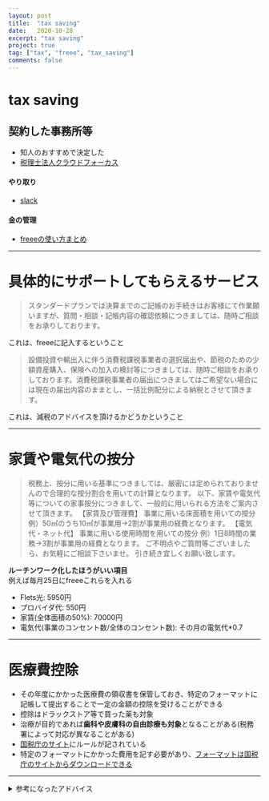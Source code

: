 ```yaml
---
layout: post
title:  "tax saving"
date:   2020-10-28
excerpt: "tax saving"
project: true
tag: ["tax", "freee", "tax_saving"]
comments: false
---
```


# tax saving

## 契約した事務所等
 - 知人のおすすめで決定した
 - [税理士法人クラウドフォーカス](https://mfc-partner.moneyforward.com/9993/)

#### やり取り
 - [slack](w1606899711-ile414317.slack.com)

#### 金の管理
 - [freeeの使い方まとめ](/freee/)

---
# 具体的にサポートしてもらえるサービス
> スタンダードプランでは決算までのご記帳のお手続きはお客様にて作業願いますが、質問・相談・記帳内容の確認依頼につきましては、随時ご相談をお承りしております。  

これは、freeeに記入するということ

> 設備投資や輸出入に伴う消費税課税事業者の選択届出や、節税のための少額資産購入、保険への加入の検討等につきましては、随時ご相談をお承りしております。消費税課税事業者の届出につきましてはご希望ない場合には現在の届出内容のままとし、一括比例配分による納税とさせて頂きます。  

これは、減税のアドバイスを頂けるかどうかということ

---
# 家賃や電気代の按分

>  税務上、按分に用いる基準につきましては、厳密には定められておりませんので合理的な按分割合を用いての計算となります。
以下、家賃や電気代等についての家事按分につきまして、一般的に用いられる方法をご案内させて頂きます。
> 【家賃及び管理費】
> 事業に用いる床面積を用いての按分
> 例）50㎡のうち10㎡が事業用→2割が事業用の経費となります。
> 【電気代・ネット代】
> 事業に用いる使用時間を用いての按分
> 例）1日8時間の業務→3割が事業用の経費となります。
> ご不明点やご質問等ございましたら、お気軽にご相談下さいませ。
> 引き続き宜しくお願い致します。

**ルーチンワーク化したほうがいい項目**  
例えば毎月25日にfreeeこれらを入れる  
 - Flets光: 5950円
 - プロバイダ代: 550円
 - 家賃(全体面積の50%): 70000円
 - 電気代(事業のコンセント数/全体のコンセント数): その月の電気代*0.7

---
# 医療費控除
 - その年度にかかった医療費の領収書を保管しておき、特定のフォーマットに記帳して提出することで一定の金額の控除を受けることができる
 - 控除はドラックストア等で買った薬も対象
 - 治療が目的であれば**歯科や皮膚科の自由診療も対象**となることがある(税務署によって対応が異なることがある)
 - [国税庁のサイト](https://www.nta.go.jp/taxes/shiraberu/taxanswer/shotoku/1124.htm)にルールが記されている
 - 特定のフォーマットにかかった費用を記す必要があり、[フォーマットは国税庁のサイトからダウンロードできる](https://www.nta.go.jp/taxes/shiraberu/shinkoku/yoshiki/02/pdf/ref1.pdf)
---
<details>
<summary>参考になったアドバイス</summary>
<div markdown="1">
### Q1. 
> 税理士、行こう行こうと思って行けていないのですが、どう探せばいいのでしょうか？

### A1.
> やーちゃんとした人探すとなると良くわからないのですが、
https://advisors-freee.jp/ とかあります
> なお、聞きたいことをword1-2枚にまとめるくらいの準備はした方が効率的だと思いますね。


### Q2. 
> 将来、自分でサービスを持って固定的な収入を得たいと考えています。
> 現状、設備投資、研究開発が続いており、しばらく赤字が続きそうな見込みです。
> これらを赤字のように計上することで、現在の税金を下げることは可能でしょうか？

### A2.
> 基本的に、副業がある場合、給与所得と事業所得で所得が構成されるはず。
> で、上のリンクによると青色申告してると3年間までOK
> 良く読むともしかして同じ年の給与所得と相殺できるのか・・？だとすると結構強いな
> 個々の経費が認められるかはあれなので、要相談

### Q3. 
> 1. 事業取得としての攻略条件を税理士に聞き、満たす
> 2. PC関連、外注関連の費用を記録する
> 3. 節税する

### A3.
> OK!
</div>
</details>
